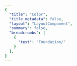 ```yaml
---
{
  "title": "Color",
  "title_metadata": false,
  "layout": "LayoutComponent",
  "summary": false,
  "breadcrumbs": [
    {
      "text": "Foundation/"
    }
  ],
}
---
```

<cdr-doc-tabs :labels="['Overview', 'Guidelines', 'Brand Palette']">
<template slot="Overview">
<cdr-doc-table-of-contents-shell>
  

Color design tokens store the fundamental color decisions of REI’s visual language:
  - Naming entities to store visual design attributes such as color specifications
  - Replacing hard-coded values such as hex values for color
  - Maintaining a scalable and consistent visual system for UI development
  - Delivering updates to the brand identity with minimal impact to the code
  - Specifying a hierarchical and semantically defined system


## Color Tokens

### Web and Mobile
List of color tokens with descriptions and values. Web and mobile color tokens have identical hex values but the naming pattern differs. For example, color token names are:
  - **For Web:** cdr-color-text-primary-lightmode 
  - **For Android:** cdr_color_text_primary_lightmode

#### Background

| Token              | Token Name and Usage                   | Token Values        |
| :----------------- | :------------------------------------- | :------------------ |
| `CSS code` | **cdr-color-background-form-input-lightmode** <br>Only use for light background color - lightest value    | #ffffff <br>r255  g255  b255  |
| `CSS code` | **cdr-color-background-lighter** <br>Only use for light background color - value is between light and lightest   | #fafafa <br>r250  g250  b250  |
| `CSS code` | **cdr-color-background-light** <br>Only use for light background color <br>  | #f7f7f7 <br>r247  g247  b247  |
| `CSS code` | **cdr-color-background-dark** <br>Only use for dark background color   | #292929 <br>r41  g41  b41  |
| `CSS code` | **cdr-color-background-darker** <br>Only use for dark background color - darkest value   | #1a1a1a <br>r26  g26  b26  |

<br>

#### Typography Colors
##### Text or Foreground Colors on Light Backgrounds

| Token              | Token Name and Usage                   | Token Values        |
| :----------------- | :------------------------------------- | :------------------ |
| `CSS code` | **cdr-color-text-primary-lightmode** <br>Primary body text color on a light background    | #292929<br>r41  g41  b41  |
| `CSS code` | **cdr-color-text-secondary-lightmode** <br>Secondary or supplemental text color on a light background   | #616161<br>r97  g97  b97  |
| `CSS code` | **cdr-color-text-link-lightmode** <br>Link text color on a light background   | #3278ae<br>r50  g120  b174  |
| `CSS code` | **cdr-color-text-disabled-lightmode** <br>Disabled text color for interactive UI elements on a light background   | #b8b8b8<br>r184  g184  b184  |
| `CSS code` | **cdr-color-text-error-lightmode** <br>Error text color on a light background   | #b5292b<br>r181  g41  b43  |

<br>

##### Text or Foreground Colors on Dark Backgrounds

| Token              | Token Name and Usage                   | Token Values        |
| :----------------- | :------------------------------------- | :------------------ |
| `CSS code` | **cdr-color-text-primary-darkmode** <br>Primary body text color on a dark background     | #fafafa<br>r250  g250  b250  |
| `CSS code` | **cdr-color-text-secondary-darkmode** <br>Secondary or supplemental text color on a dark background    | #999999<br>r153  g153  b153  |
| `CSS code` | **cdr-color-text-link-darkmode** <br>Link text color on a dark background    | #5197cd<br>r81  g151  b205  |
| `CSS code` | **cdr-color-text-disabled-darkmode** <br>Disabled text color for interactive UI elements on a dark background    | #616161<br>r97  g97  b97  |
| `CSS code` | **cdr-color-text-error-darkmode** <br>Error text color on a dark background     | #e86868<br>r232  g104  b104  |


<br>

#### Forms Colors
##### Text and Backgrounds for Forms on Light Backgrounds

| Token              | Token Name and Usage                   | Token Values        |
| :----------------- | :------------------------------------- | :------------------ |
| `CSS code` | **cdr-color-text-form-label-lightmode** <br>Label text color for forms on a light background. Can also be used for input entry text    | #292929<br>r41  g41  b41  |
| `CSS code` | **cdr-color-text-form-placeholder-lightmode** <br>Placeholder text color for forms on a light background     | #616161<br>r97  g97  b97  |
| `CSS code` | **cdr-color-text-form-disabled-lightmode** <br>Disabled text color for forms on a light background     | #b8b8b8<br>r184  g184  b184  |
| `CSS code` | **cdr-color-background-form-lightmode** <br>Light background color for forms    | #ffffff<br>r255  g255  b255  |
| `CSS code` | **cdr-color-background-form-input-lightmode** <br>Light background color for input control    | #ffffff<br>r255  g255  b255  |

<br>

##### Text and Backgrounds for Forms on Dark Backgrounds

| Token              | Token Name and Usage                   | Token Values        |
| :----------------- | :------------------------------------- | :------------------ |
| `CSS code` | **cdr-color-text-form-label-darkmode** <br>Label text color for forms on a dark background. Can also be used for input entry text    | #fafafa<br>r250  g250  b250   |
| `CSS code` | **cdr-color-text-form-placeholder-darkmode** <br>Placeholder text color for forms on a dark background     | #999999<br>r153  g153  b153   |
| `CSS code` | **cdr-color-text-form-disabled-darkmode** <br>Disabled text color for forms on a dark background     | #616161<br>r97  g97  b97   |
| `CSS code` | **cdr-color-background-form-darkmode** <br>Dark background color for forms    | #292929<br>r41  g41  b41  |
| `CSS code` | **cdr-color-background-form-input-darkmode** <br>Dark background color for input control    | #292929<br>r41  g41  b41  |

<br>

#### Border Colors
##### For Light Backgrounds

| Token              | Token Name and Usage                   | Token Values        |
| :----------------- | :------------------------------------- | :------------------ |
| `CSS code` | **cdr-color-border-primary-lightmode** <br>Primary border color for light background    | #616161<br>r97  g97  b97  |
| `CSS code` | **cdr-color-border-secondary-lightmode** <br>Secondary border color for light background    | #b8b8b8<br>r184  g184  b184  |
| `CSS code` | **cdr-color-border-disabled-lightmode** <br>Border color for disabled state for light background     | #dadada<br>r218  g218  b218  |
| `CSS code` | **cdr-color-border-error-lightmode** <br>Border color for error validation state for light background     | #e86868<br>r232  g104  b104  |
| `CSS code` | **cdr-color-border-selected-lightmode** <br>     | #2b6692<br><nobr>r43  g102  b146  |

<br>

##### For Dark Backgrounds

| Token              | Token Name and Usage                   | Token Values        |
| :----------------- | :------------------------------------- | :------------------ |
| `CSS code` | **cdr-color-border-secondary-darkmode** <br>Secondary border color for dark background    | #999999<br>r153  g153  b153   | 


<br>

</cdr-doc-table-of-contents-shell>
</template>




<template slot="Guidelines">
<cdr-doc-table-of-contents-shell>

Cedar offers a range of colors designed to be accessed, understood, and used by all people regardless of their age, background, or ability. We meet or exceed color contrast [WCAG AA accessibility standards](https://www.w3.org/WAI/standards-guidelines/wcag/).

## Examples
<do-dont :examples="[
  {
    type: 'do',
    image: 'color-illustrations/color_1_do.png',
    caption: 'use approved background colors to separate content areas'
  },
  {
    type: 'dont',
    image: 'color-illustrations/color_1_dont.png',
    caption: 'use accent colors as backgrounds'
  }
]" />

<br>

<do-dont :examples="[
  {
    type: 'do',
    image: 'color-illustrations/color_2_do.png',
    caption: 'arrange background colors to promote page hierarchy by minimizing shifts in background'
  },
  {
    type: 'dont',
    image: 'color-illustrations/color_2_dont.png',
    caption: 'alternate background colors in visually jarring ways'
  }
]" />

<br>

## Accessibility 
Text choices should be paired with their corresponding background color to ensure accessibility. Legend descriptions for WCAG contrast ratios requirements are:
  - **AAA:** 7:1 for normal text and 4.5:1 for large text 
  - **AA:** 4.5:1 for normal text and 3:1 for large text
  - **AA-LG:** Only for large text, graphical objects and user interface components

Note: Large text is defined as 18 point (typically 24px) or larger or with bold style, 14 point (typically 18.66px) or larger

<br>

### For Light Backgrounds
WCAG color contrast ratios for frequently used Cedar color tokens for text or foreground colors on light background colors.

#### cdr-color-background-lightest
<table>
  <tbody>
    <tr>
      <td> <cdr-img class="cdr-doc-article-img" :src="$withBase(`/color-illustrations/wcag_rating_bkgnd_lightest_primary_4-3.png`)"/> </td>
      <td>cdr-color-text-primary-lightmode  <br>AAA 14.55:1  </td>
    </tr>
    <tr>
      <td> <cdr-img class="cdr-doc-article-img" :src="$withBase(`/color-illustrations/wcag_rating_bkgnd_lightest_secondary_4-3.png`)"/> </td>
      <td>cdr-color-text-secondary-lightmode <br>AA 6.19:1 </td>
    </tr>
    <tr>
      <td> <cdr-img class="cdr-doc-article-img" :src="$withBase(`/color-illustrations/wcag_rating_bkgnd_lightest_link_4-3.png`)"/> </td>
      <td>cdr-color-text-link-lightmode <br>AA 4.74:1 </td>
    </tr>
    <tr>
      <td> <cdr-img class="cdr-doc-article-img" :src="$withBase(`/color-illustrations/wcag_rating_bkgnd_lightest_error_4-3.png`)"/> </td>
      <td>cdr-color-text-error-lightmode <br>AA 6.33:1 </td>
    </tr>
    <tr>
      <td> <cdr-img class="cdr-doc-article-img" :src="$withBase(`/color-illustrations/wcag_rating_bkgnd_lightest_disabled_4-3.png`)"/> </td>
      <td>cdr-color-text-disabled-lightmode <br>FAIL 1.98:1 </td>
    </tr>
  </tbody>
</table>

<br>

#### cdr-color-background-lighter
<table>
  <tbody>
    <tr>
      <td> <cdr-img class="cdr-doc-article-img" :src="$withBase(`/color-illustrations/wcag_rating_bkgnd_lighter_primary_4-3.png`)"/> </td>
      <td>cdr-color-text-primary-lightmode  <br>AAA 13.94:1   </td>
    </tr>
    <tr>
      <td> <cdr-img class="cdr-doc-article-img" :src="$withBase(`/color-illustrations/wcag_rating_bkgnd_lighter_secondary_4-3.png`)"/> </td>
      <td>cdr-color-text-secondary-lightmode <br>AA 5.93:1   </td>
    </tr>
    <tr>
      <td> <cdr-img class="cdr-doc-article-img" :src="$withBase(`/color-illustrations/wcag_rating_bkgnd_lighter_link_4-3.png`)"/> </td>
      <td>cdr-color-text-link-lightmode <br>AA 4.54:1  </td>
    </tr>
    <tr>
      <td> <cdr-img class="cdr-doc-article-img" :src="$withBase(`/color-illustrations/wcag_rating_bkgnd_lighter_error_4-3.png`)"/> </td>
      <td>cdr-color-text-error-lightmode <br>AA 6.07:1 </td>
    </tr>
    <tr>
      <td> <cdr-img class="cdr-doc-article-img" :src="$withBase(`/color-illustrations/wcag_rating_bkgnd_lighter_disabled_4-3.png`)"/> </td>
      <td>cdr-color-text-disabled-lightmode <br>FAIL 1.90:1 </td>
    </tr>
  </tbody>
</table>

<br>

#### cdr-color-background-light
<table>
  <tbody>
    <tr>
      <td> <cdr-img class="cdr-doc-article-img" :src="$withBase(`/color-illustrations/wcag_rating_bkgnd_light_primary_4-3.png`)"/> </td>
      <td>cdr-color-text-primary-lightmode  <br>AAA 13.58:1  </td>
    </tr>
    <tr>
      <td> <cdr-img class="cdr-doc-article-img" :src="$withBase(`/color-illustrations/wcag_rating_bkgnd_light_secondary_4-3.png`)"/> </td>
      <td>cdr-color-text-secondary-lightmode <br>AA 5.78:1  </td>
    </tr>
    <tr>
      <td> <cdr-img class="cdr-doc-article-img" :src="$withBase(`/color-illustrations/wcag_rating_bkgnd_light_link_4-3.png`)"/> </td>
      <td>cdr-color-text-link-lightmode <br>AA-LG 4.42:1 </td>
    </tr>
    <tr>
      <td> <cdr-img class="cdr-doc-article-img" :src="$withBase(`/color-illustrations/wcag_rating_bkgnd_light_error_4-3.png`)"/> </td>
      <td>cdr-color-text-error-lightmode <br>AA 5.91:1 </td>
    </tr>
    <tr>
      <td> <cdr-img class="cdr-doc-article-img" :src="$withBase(`/color-illustrations/wcag_rating_bkgnd_light_disabled_4-3.png`)"/> </td>
      <td>cdr-color-text-disabled-lightmode <br>FAIL 1.85:1  </td>
    </tr>
  </tbody>
</table> 

<br>


### For Dark Backgrounds
WCAG color contrast ratios for frequently used Cedar color tokens for text or foreground colors on dark background colors.

#### cdr-color-background-dark
<table>
  <tbody>
    <tr>
      <td> <cdr-img class="cdr-doc-article-img" :src="$withBase(`/color-illustrations/wcag_rating_bkgnd_dark_primary_4-3.png`)"/> </td>
      <td>cdr-color-text-primary-darkmode  <br>AAA 13.94:1 </td>
    </tr>
    <tr>
      <td> <cdr-img class="cdr-doc-article-img" :src="$withBase(`/color-illustrations/wcag_rating_bkgnd_dark_secondary_4-3.png`)"/> </td>
      <td>cdr-color-text-secondary-darkmode <br>AA 5.11:1 </td>
    </tr>
    <tr>
      <td> <cdr-img class="cdr-doc-article-img" :src="$withBase(`/color-illustrations/wcag_rating_bkgnd_dark_link_4-3.png`)"/> </td>
      <td>cdr-color-text-link-darkmode <br>AA 4.61:1  </td>
    </tr>
    <tr>
      <td> <cdr-img class="cdr-doc-article-img" :src="$withBase(`/color-illustrations/wcag_rating_bkgnd_dark_error_4-3.png`)"/> </td>
      <td>cdr-color-text-error-darkmode <br>AA 4.58:1 </td>
    </tr>
    <tr>
      <td> <cdr-img class="cdr-doc-article-img" :src="$withBase(`/color-illustrations/wcag_rating_bkgnd_dark_disabled_4-3.png`)"/> </td>
      <td>cdr-color-text-disabled-darkmode <br>FAIL 2.35:1  </td>
    </tr>
  </tbody>
</table>

<br>

#### cdr-color-background-darker
<table>
  <tbody>
    <tr>
      <td> <cdr-img class="cdr-doc-article-img" :src="$withBase(`/color-illustrations/wcag_rating_bkgnd_darker_primary_4-3.png`)"/> </td>
      <td>cdr-color-text-primary-darkmode  <br>AAA 16.67:1 </td>
    </tr>
    <tr>
      <td> <cdr-img class="cdr-doc-article-img" :src="$withBase(`/color-illustrations/wcag_rating_bkgnd_darker_secondary_4-3.png`)"/> </td>
      <td>cdr-color-text-secondary-darkmode <br>AA 6.11:1 </td>
    </tr>
    <tr>
      <td> <cdr-img class="cdr-doc-article-img" :src="$withBase(`/color-illustrations/wcag_rating_bkgnd_darker_link_4-3.png`)"/> </td>
      <td>cdr-color-text-link-darkmode <br>AA 5.52:1  </td>
    </tr>
    <tr>
      <td> <cdr-img class="cdr-doc-article-img" :src="$withBase(`/color-illustrations/wcag_rating_bkgnd_darker_error_4-3.png`)"/> </td>
      <td>cdr-color-text-error-darkmode <br>AA 5.48:1 </td>
    </tr>
    <tr>
      <td> <cdr-img class="cdr-doc-article-img" :src="$withBase(`/color-illustrations/wcag_rating_bkgnd_darker_disabled_4-3.png`)"/> </td>
      <td>cdr-color-text-disabled-darkmode <br>FAIL 2.81:1  </td>
    </tr>
  </tbody>
</table>

<br>

</cdr-doc-table-of-contents-shell>
</template>




<template slot="Brand Palette">
<cdr-doc-table-of-contents-shell>

<cdr-doc-alert style="border: 1px solid #c77523; border-left: 8px solid #c77523;">These values are NOT to be used by developers for creating custom UI.<br>If you are extending or modifying an existing Cedar component please work with the design system team to add support for your enhancements.</cdr-doc-alert>

Colors from Cedar’s base color palette are use throughout Cedar components and design recommendations. Use these values when:
  - Requesting or updating for an existing Cedar component
  - Requesting a new token 
  - Developing a new component that will be adopted by Cedar Design System
  
Note that the values on this page:
  - May not have a long lifespan
  - May alter the value more frequently
  - May be used for a wide variety of purposes

**Requesting a Token**
If you have a request for a token that is missing, you can [submit a pull request to the cedar-token repo](https://www.npmjs.com/package/@rei/cdr-tokens#addingupdating-tokens) or ask in the #cedar-users-support Slack channel. View <cdr-link :href=“$withBase(‘/foundation/design-tokens?active-link=adding-tokens-to-the-repository’)“>requirements</cdr-link> in the Adding Tokens to the repository on the Design Tokens article.  

**Developing or Updating Cedar Components**
The Cedar team welcomes contributions from the digital community at REI. If you are interested in contributing design or code, please reach out at in Slack at #cedar-user-support, email cedar@rei.com, or talk to your manager.


## Color Palette
Color options are part of the Cedar base color palette. You will find these colors in use throughout Cedar components and design recommendations. Developer note: Please use the variables in your code instead of hex values, as it ensures that your application will stay current.

### Grey Colors
Grey colors support the cohesive use of typography, backgrounds, and borders across the digital ecosystem. 

*TBD - Table for grey colors*

<br>

### Tan Colors
Tan or brand colors are core to the co-op. They’re often used as backgrounds when an experience calls for a stronger brand impression.

*TBD - Table for tan colors*

<br>

### Blue Colors
Blue colors are used in a variety of scenarios such as prompting user actions, communicating informational messaging, and indicating links within body copy.

*TBD - Table for blue colors*

<br>

### Green Colors
Green colors are used in a variety of scenarios such as providing feedback for successful form submission.

*TBD - Table for green colors*

<br>

### Red Colors
Red colors are used in a variety of scenarios such as announcing sale items and communicating error messaging.

*TBD - Table for red colors*

<br>

### Yellow Colors
Yellow colors are used in a variety of scenarios such as providing feedback for warning messages.

*TBD - Table for yellow colors*

<br>

<br>

</cdr-doc-table-of-contents-shell>
</template>
</cdr-doc-tabs>
